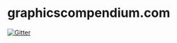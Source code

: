 # graphicscompendium.com

[![Gitter](https://badges.gitter.im/graphicscompendium-com/Lobby.svg)](https://gitter.im/graphicscompendium-com/Lobby?utm_source=badge&utm_medium=badge&utm_campaign=pr-badge&utm_content=badge)